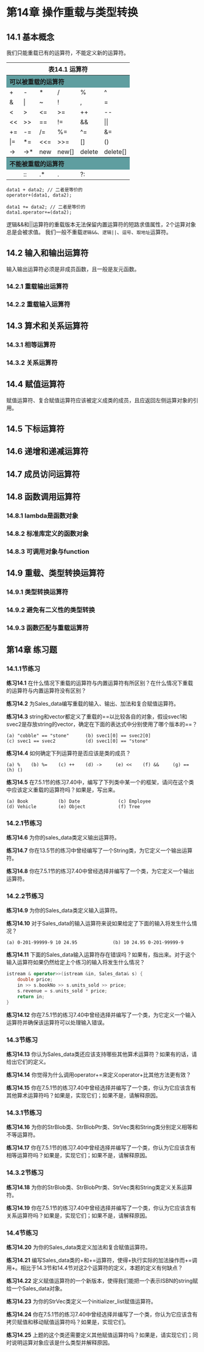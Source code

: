 # 第14章 操作重载与类型转换
## 14.1 基本概念
我们只能重载已有的运算符，不能定义新的运算符。
<table>
    <tr>
        <th colspan="6">表14.1 运算符</th>
    </tr>
    <tr>
        <th colspan="6" style="background-color: cadetblue; text-align: left">可以被重载的运算符</th>
    </tr>
    <tr>
        <td>+</td> <td>-</td> <td>*</td> <td>/</td> <td>%</td> <td>^</td>
    </tr>
    <tr>
        <td>&</td> <td>|</td> <td>~</td> <td>!</td> <td>,</td> <td>=</td>
    </tr>
    <tr>
        <td><</td> <td>></td> <td><=</td> <td>>=</td> <td>++</td> <td>--</td>
    </tr>
    <tr>
        <td><<</td> <td>>></td> <td>==</td> <td>!=</td> <td>&&</td> <td>||</td>
    </tr>
    <tr>
        <td>+=</td> <td>-=</td> <td>/=</td> <td>%=</td> <td>^=</td> <td>&=</td>
    </tr>
    <tr>
        <td>|=</td> <td>*=</td> <td><<=</td> <td>>>=</td> <td>[]</td> <td>()</td>
    </tr>
    <tr>
        <td>-></td> <td>->*</td> <td>new</td> <td>new[]</td> <td>delete</td> <td>delete[]</td>
    </tr>
    <tr>
        <th colspan="6" style="background-color: cadetblue; text-align: left">不能被重载的运算符</th>
    </tr>
    <tr>
        <td></td> <td>::</td> <td>.*</td> <td>.</td> <td>?:</td> <td></td>
    </tr>
</table>

```text
data1 + data2; // 二者是等价的
operator+(data1, data2);

data1 += data2; // 二者是等价的
data1.operator+=(data2);
```

逻辑&&和||运算符的重载版本无法保留内置运算符的短路求值属性，2个运算对象总是会被求值。
我们一般不重载`逻辑&&`、`逻辑||`、`逗号`、`取地址`运算符。

## 14.2 输入和输出运算符
输入输出运算符必须是非成员函数，且一般是友元函数。

### 14.2.1 重载输出运算符
### 14.2.2 重载输入运算符

## 14.3 算术和关系运算符
### 14.3.1 相等运算符
### 14.3.2 关系运算符

## 14.4 赋值运算符
赋值运算符、复合赋值运算符应该被定义成类的成员，且应返回左侧运算对象的引用。

## 14.5 下标运算符

## 14.6 递增和递减运算符

## 14.7 成员访问运算符

## 14.8 函数调用运算符
### 14.8.1 lambda是函数对象
### 14.8.2 标准库定义的函数对象
### 14.8.3 可调用对象与function

## 14.9 重载、类型转换运算符
### 14.9.1 类型转换运算符
### 14.9.2 避免有二义性的类型转换
### 14.9.3 函数匹配与重载运算符





## 第14章 练习题
### 14.1.1节练习
<b>练习14.1</b> 在什么情况下重载的运算符与内置运算符有所区别？在什么情况下重载的运算符与内置运算符没有区别？

<b>练习14.2</b> 为Sales_data编写重载的输入、输出、加法和复合赋值运算符。

<b>练习14.3</b> string和vector都定义了重载的==以比较各自的对象，假设svec1和svec2是存放string的vector，确定在下面的表达式中分别使用了哪个版本的==？
```text
(a) "cobble" == "stone"      (b) svec1[0] == svec2[0]
(c) svec1 == svec2           (d) svec1[0] == "stone"
```
<b>练习14.4</b> 如何确定下列运算符是否应该是类的成员？
```text
(a) %    (b) %=    (c) ++    (d) ->     (e) <<    (f) &&     (g) ==     (h) ()
```
<b>练习14.5</b> 在7.5.1节的练习7.40中，编写了下列类中某一个的框架，请问在这个类中应该定义重载的运算符吗？如果是，写出来。
```text
(a) Book           (b) Date              (c) Employee
(d) Vehicle        (e) Object            (f) Tree
```

### 14.2.1节练习
<b>练习14.6</b> 为你的sales_data类定义输出运算符。

<b>练习14.7</b> 你在13.5节的练习中曾经编写了一个String类，为它定义一个输出运算符。

<b>练习14.8</b> 你在7.5.1节的练习7.40中曾经选择并编写了一个类，为它定义一个输出运算符。

### 14.2.2节练习
<b>练习14.9</b> 为你的Sales_data类定义输入运算符。

<b>练习14.10</b> 对于Sales_data的输入运算符来说如果给定了下面的输入将发生什么情况？
```text
(a) 0-201-99999-9 10 24.95             (b) 10 24.95 0-201-99999-9
```
<b>练习14.11</b> 下面的Sales_data输入运算符存在错误吗？如果有，指出来。对于这个输入运算符如果仍然给定上个练习的输入将发生什么情况？
```c++
istream & operator>>(istream &in, Sales_data& s) {
    double price;
    in >> s.bookNo >> s.units_sold >> price;
    s.revenue = s.units_sold * price;
    return in;
}
```
<b>练习14.12</b> 你在7.5.1节的练习7.40中曾经选择并编写了一个类，为它定义一个输入运算符并确保该运算符可以处理输入错误。

### 14.3节练习
<b>练习14.13</b> 你认为Sales_data类还应该支持哪些其他算术运算符？如果有的话，请给出它们的定义。

<b>练习14.14</b> 你觉得为什么调用operator+=来定义operator+比其他方法更有效？

<b>练习14.15</b> 你在7.5.1节的练习7.40中曾经选择并编写了一个类，你认为它应该含有其他算术运算符吗？如果是，实现它们；如果不是，请解释原因。

### 14.3.1节练习
<b>练习14.16</b> 为你的StrBlob类、StrBlobPtr类、StrVec类和String类分别定义相等和不等运算符。

<b>练习14.17</b> 你在7.5.1节的练习7.40中曾经选择并编写了一个类，你认为它应该含有相等运算符吗？如果是，实现它们；如果不是，请解释原因。

### 14.3.2节练习
<b>练习14.18</b> 为你的StrBlob类、StrBlobPtr类、StrVec类和String类定义关系运算符。

<b>练习14.19</b> 你在7.5.1节的练习7.40中曾经选择并编写了一个类，你认为它应该含有关系运算符吗？如果是，实现它们；如果不是，请解释原因。

### 14.4节练习
<b>练习14.20</b> 为你的Sales_data类定义加法和复合赋值运算符。

<b>练习14.21</b> 编写Sales_data类的+和+=运算符，使得+执行实际的加法操作而+=调用+。相比于14.3节和14.4节对这2个运算符的定义，本题的定义有何缺点？

<b>练习14.22</b> 定义赋值运算符的一个新版本，使得我们能把一个表示ISBN的string赋给一个Sales_data对象。

<b>练习14.23</b> 为你的StrVec类定义一个initializer_list赋值运算符。

<b>练习14.24</b> 你在7.5.1节的练习7.40中曾经选择并编写了一个类，你认为它应该含有拷贝赋值和移动赋值运算符吗？如果是，实现它们。

<b>练习14.25</b> 上题的这个类还需要定义其他赋值运算符吗？如果是，请实现它们；同时说明运算对象应该是什么类型并解释原因。












